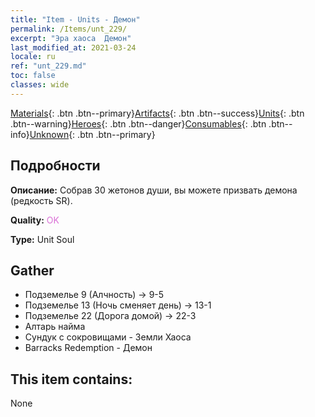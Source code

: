 ```yaml
---
title: "Item - Units - Демон"
permalink: /Items/unt_229/
excerpt: "Эра хаоса  Демон"
last_modified_at: 2021-03-24
locale: ru
ref: "unt_229.md"
toc: false
classes: wide
---
```

 [Materials](/ru/Items/){: .btn .btn--primary}[Artifacts](/ru/Items/Artifacts/){: .btn .btn--success}[Units](/ru/Items/Units/){: .btn .btn--warning}[Heroes](/ru/Items/Heroes/){: .btn .btn--danger}[Consumables](/ru/Items/Consumables/){: .btn .btn--info}[Unknown](/ru/Items/Unknown/){: .btn .btn--primary}

## Подробности
 **Описание:** Собрав 30 жетонов души, вы можете призвать демона (редкость SR).

 **Quality:** <span style="color: #DA70D6">OK</span>

 **Type:** Unit Soul

## Gather

*    Подземелье 9 (Алчность) -> 9-5 
*    Подземелье 13 (Ночь сменяет день) -> 13-1 
*    Подземелье 22 (Дорога домой) -> 22-3 
*    Алтарь найма 
*    Сундук с сокровищами - Земли Хаоса 
*    Barracks Redemption - Демон 

## This item contains:

  None

